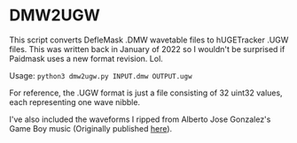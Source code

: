 # DMW2UGW
This script converts DefleMask .DMW wavetable files to hUGETracker .UGW files. This was written back in January of 2022 so I wouldn't be surprised if Paidmask uses a new format revision. Lol.

Usage:
`python3 dmw2ugw.py INPUT.dmw OUTPUT.ugw`

For reference, the .UGW format is just a file consisting of 32 uint32 values, each representing one wave nibble.

I've also included the waveforms I ripped from Alberto Jose Gonzalez's Game Boy music (Originally published [here](https://twitter.com/alberto_mcalby/status/1040709833115230209?s=20&t=nV5J9jJNZjbqRZKknpjRig)).